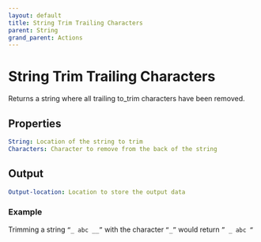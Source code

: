 ```yaml
---
layout: default
title: String Trim Trailing Characters
parent: String
grand_parent: Actions
---
```

# String Trim Trailing Characters
Returns a string where all trailing to_trim characters have been removed.

## Properties
```yaml
String: Location of the string to trim
Characters: Character to remove from the back of the string
```

## Output
```yaml
Output-location: Location to store the output data
```

### Example
Trimming a string `“_ abc __”` with the character `“_”` would return `” _ abc “`

